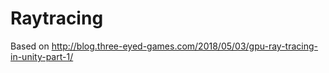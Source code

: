 # Raytracing

Based on http://blog.three-eyed-games.com/2018/05/03/gpu-ray-tracing-in-unity-part-1/
